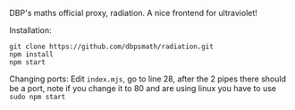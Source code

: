 DBP's maths official proxy, radiation. A nice frontend for ultraviolet!

Installation:
```
git clone https://github.com/dbpsmath/radiation.git
npm install
npm start
```
Changing ports:
Edit `index.mjs`,
go to line 28,
after the 2 pipes there should be a port,
note if you change it to 80 and are using linux you have to use `sudo npm start`
